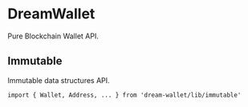 
# DreamWallet

Pure Blockchain Wallet API.

## Immutable

Immutable data structures API.

```
import { Wallet, Address, ... } from 'dream-wallet/lib/immutable'
```
